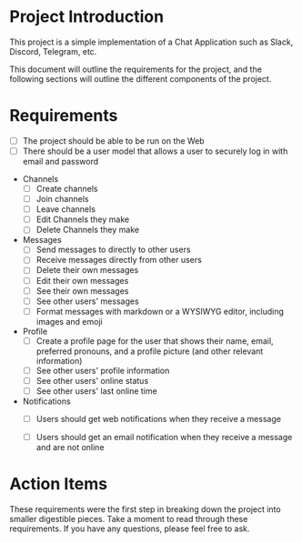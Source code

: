 # Project Introduction

This project is a simple implementation of a Chat Application such as Slack, Discord, Telegram, etc.

This document will outline the requirements for the project, and the following sections will outline the different components of the project.

# Requirements

- [ ] The project should be able to be run on the Web
- [ ] There should be a user model that allows a user to securely log in with email and password
- Channels
  - [ ] Create channels
  - [ ] Join channels
  - [ ] Leave channels
  - [ ] Edit Channels they make
  - [ ] Delete Channels they make
- Messages
  - [ ] Send messages to directly to other users
  - [ ] Receive messages directly from other users
  - [ ] Delete their own messages
  - [ ] Edit their own messages
  - [ ] See their own messages
  - [ ] See other users' messages
  - [ ] Format messages with markdown or a WYSIWYG editor, including images and emoji
- Profile
  - [ ] Create a profile page for the user that shows their name, email, preferred pronouns, and a profile picture (and other relevant information)
  - [ ] See other users' profile information
  - [ ] See other users' online status
  - [ ] See other users' last online time
- Notifications
  - [ ] Users should get web notifications when they receive a message
  - [ ] Users should get an email notification when they receive a message and are not online


# Action Items

These requirements were the first step in breaking down the project into smaller digestible pieces.
Take a moment to read through these requirements. If you have any questions, please feel free to ask.